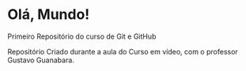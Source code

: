 # Olá, Mundo!
 Primeiro Repositório do curso de Git e GitHub

 Repositório Criado durante a aula do Curso em vídeo, com o professor Gustavo Guanabara.
